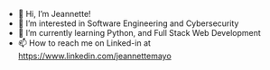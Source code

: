 - 👋 Hi, I’m Jeannette!
- 👀 I’m interested in Software Engineering and Cybersecurity
- 🌱 I’m currently learning Python, and Full Stack Web Development
- 📫 How to reach me on Linked-in at https://www.linkedin.com/jeannettemayo

<!---
JeannetteMayo/JeannetteMayo is a ✨ special ✨ repository because its `README.md` (this file) appears on your GitHub profile.
You can click the Preview link to take a look at your changes.
--->

